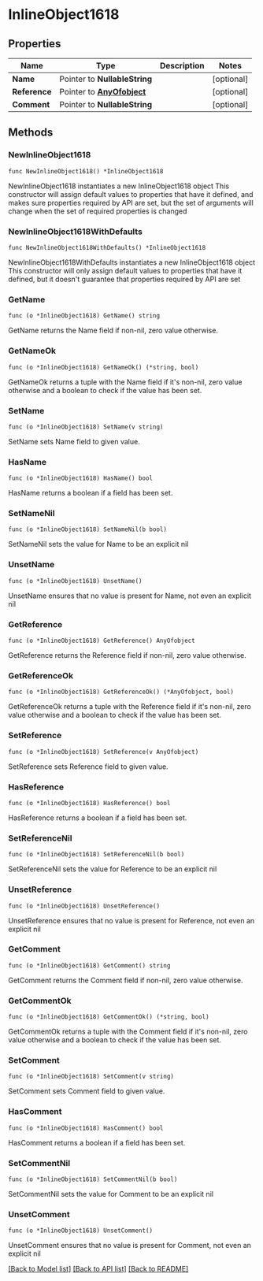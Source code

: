 # InlineObject1618

## Properties

Name | Type | Description | Notes
------------ | ------------- | ------------- | -------------
**Name** | Pointer to **NullableString** |  | [optional] 
**Reference** | Pointer to [**AnyOfobject**](anyOf&lt;object&gt;.md) |  | [optional] 
**Comment** | Pointer to **NullableString** |  | [optional] 

## Methods

### NewInlineObject1618

`func NewInlineObject1618() *InlineObject1618`

NewInlineObject1618 instantiates a new InlineObject1618 object
This constructor will assign default values to properties that have it defined,
and makes sure properties required by API are set, but the set of arguments
will change when the set of required properties is changed

### NewInlineObject1618WithDefaults

`func NewInlineObject1618WithDefaults() *InlineObject1618`

NewInlineObject1618WithDefaults instantiates a new InlineObject1618 object
This constructor will only assign default values to properties that have it defined,
but it doesn't guarantee that properties required by API are set

### GetName

`func (o *InlineObject1618) GetName() string`

GetName returns the Name field if non-nil, zero value otherwise.

### GetNameOk

`func (o *InlineObject1618) GetNameOk() (*string, bool)`

GetNameOk returns a tuple with the Name field if it's non-nil, zero value otherwise
and a boolean to check if the value has been set.

### SetName

`func (o *InlineObject1618) SetName(v string)`

SetName sets Name field to given value.

### HasName

`func (o *InlineObject1618) HasName() bool`

HasName returns a boolean if a field has been set.

### SetNameNil

`func (o *InlineObject1618) SetNameNil(b bool)`

 SetNameNil sets the value for Name to be an explicit nil

### UnsetName
`func (o *InlineObject1618) UnsetName()`

UnsetName ensures that no value is present for Name, not even an explicit nil
### GetReference

`func (o *InlineObject1618) GetReference() AnyOfobject`

GetReference returns the Reference field if non-nil, zero value otherwise.

### GetReferenceOk

`func (o *InlineObject1618) GetReferenceOk() (*AnyOfobject, bool)`

GetReferenceOk returns a tuple with the Reference field if it's non-nil, zero value otherwise
and a boolean to check if the value has been set.

### SetReference

`func (o *InlineObject1618) SetReference(v AnyOfobject)`

SetReference sets Reference field to given value.

### HasReference

`func (o *InlineObject1618) HasReference() bool`

HasReference returns a boolean if a field has been set.

### SetReferenceNil

`func (o *InlineObject1618) SetReferenceNil(b bool)`

 SetReferenceNil sets the value for Reference to be an explicit nil

### UnsetReference
`func (o *InlineObject1618) UnsetReference()`

UnsetReference ensures that no value is present for Reference, not even an explicit nil
### GetComment

`func (o *InlineObject1618) GetComment() string`

GetComment returns the Comment field if non-nil, zero value otherwise.

### GetCommentOk

`func (o *InlineObject1618) GetCommentOk() (*string, bool)`

GetCommentOk returns a tuple with the Comment field if it's non-nil, zero value otherwise
and a boolean to check if the value has been set.

### SetComment

`func (o *InlineObject1618) SetComment(v string)`

SetComment sets Comment field to given value.

### HasComment

`func (o *InlineObject1618) HasComment() bool`

HasComment returns a boolean if a field has been set.

### SetCommentNil

`func (o *InlineObject1618) SetCommentNil(b bool)`

 SetCommentNil sets the value for Comment to be an explicit nil

### UnsetComment
`func (o *InlineObject1618) UnsetComment()`

UnsetComment ensures that no value is present for Comment, not even an explicit nil

[[Back to Model list]](../README.md#documentation-for-models) [[Back to API list]](../README.md#documentation-for-api-endpoints) [[Back to README]](../README.md)


